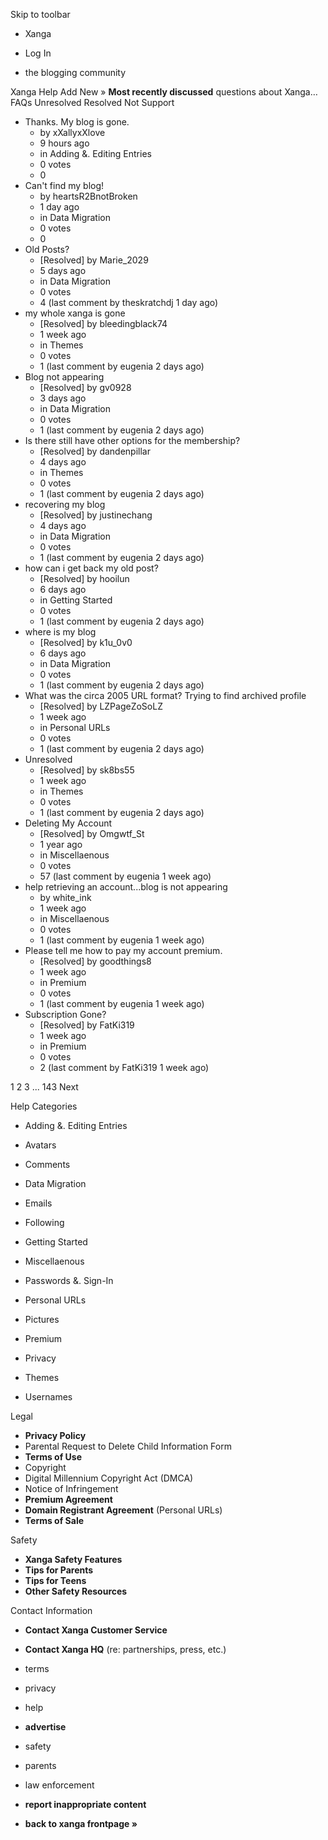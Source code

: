 Skip to toolbar

*   Xanga

*   Log In

*   the blogging community

Xanga Help Add New » **Most recently discussed** questions about Xanga… FAQs Unresolved Resolved Not Support

*   Thanks. My blog is gone.
    *   by xXallyxXlove
    *   9 hours ago
    *   in Adding &. Editing Entries
    *   0 votes
    *   0
*   Can't find my blog!
    *   by heartsR2BnotBroken
    *   1 day ago
    *   in Data Migration
    *   0 votes
    *   0
*   Old Posts?
    *   \[Resolved\] by Marie\_2029
    *   5 days ago
    *   in Data Migration
    *   0 votes
    *   4 (last comment by theskratchdj 1 day ago)
*   my whole xanga is gone
    *   \[Resolved\] by bleedingblack74
    *   1 week ago
    *   in Themes
    *   0 votes
    *   1 (last comment by eugenia 2 days ago)
*   Blog not appearing
    *   \[Resolved\] by gv0928
    *   3 days ago
    *   in Data Migration
    *   0 votes
    *   1 (last comment by eugenia 2 days ago)
*   Is there still have other options for the membership?
    *   \[Resolved\] by dandenpillar
    *   4 days ago
    *   in Themes
    *   0 votes
    *   1 (last comment by eugenia 2 days ago)
*   recovering my blog
    *   \[Resolved\] by justinechang
    *   4 days ago
    *   in Data Migration
    *   0 votes
    *   1 (last comment by eugenia 2 days ago)
*   how can i get back my old post?
    *   \[Resolved\] by hooilun
    *   6 days ago
    *   in Getting Started
    *   0 votes
    *   1 (last comment by eugenia 2 days ago)
*   where is my blog
    *   \[Resolved\] by k1u\_0v0
    *   6 days ago
    *   in Data Migration
    *   0 votes
    *   1 (last comment by eugenia 2 days ago)
*   What was the circa 2005 URL format? Trying to find archived profile
    *   \[Resolved\] by LZPageZoSoLZ
    *   1 week ago
    *   in Personal URLs
    *   0 votes
    *   1 (last comment by eugenia 2 days ago)
*   Unresolved
    *   \[Resolved\] by sk8bs55
    *   1 week ago
    *   in Themes
    *   0 votes
    *   1 (last comment by eugenia 2 days ago)
*   Deleting My Account
    *   \[Resolved\] by Omgwtf\_St
    *   1 year ago
    *   in Miscellaenous
    *   0 votes
    *   57 (last comment by eugenia 1 week ago)
*   help retrieving an account...blog is not appearing
    *   by white\_ink
    *   1 week ago
    *   in Miscellaenous
    *   0 votes
    *   1 (last comment by eugenia 1 week ago)
*   Please tell me how to pay my account premium.
    *   \[Resolved\] by goodthings8
    *   1 week ago
    *   in Premium
    *   0 votes
    *   1 (last comment by eugenia 1 week ago)
*   Subscription Gone?
    *   \[Resolved\] by FatKi319
    *   1 week ago
    *   in Premium
    *   0 votes
    *   2 (last comment by FatKi319 1 week ago)

1 2 3 ... 143 Next

Help Categories

*   Adding &. Editing Entries
*   Avatars
*   Comments
*   Data Migration
*   Emails
*   Following
*   Getting Started
*   Miscellaenous

*   Passwords &. Sign-In
*   Personal URLs
*   Pictures
*   Premium
*   Privacy
*   Themes
*   Usernames

Legal

*   **Privacy Policy**
*   Parental Request to Delete Child Information Form
*   **Terms of Use**
*   Copyright
*   Digital Millennium Copyright Act (DMCA)
*   Notice of Infringement
*   **Premium Agreement**
*   **Domain Registrant Agreement** (Personal URLs)
*   **Terms of Sale**

Safety

*   **Xanga Safety Features**
*   **Tips for Parents**
*   **Tips for Teens**
*   **Other Safety Resources**

Contact Information

*   **Contact Xanga Customer Service**
*   **Contact Xanga HQ** (re: partnerships, press, etc.)

*   terms
*   privacy
*   help
*   **advertise**

*   safety
*   parents
*   law enforcement
*   **report inappropriate content**

*   **back to xanga frontpage »**